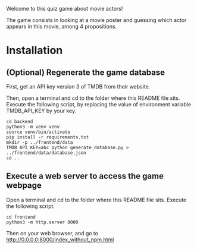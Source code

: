 Welcome to this quiz game about movie actors!

The game consists in looking at a movie poster and guessing which actor appears in this movie, among 4 propositions.


# Installation

## (Optional) Regenerate the game database

First, get an API key version 3 of TMDB from their website.

Then, open a terminal and cd to the folder where this README file sits. Execute the following script, by replacing the value of environment variable TMDB_API_KEY by your key.

```
cd backend
python3 -m venv venv
source venv/bin/activate
pip install -r requirements.txt
mkdir -p ../frontend/data
TMDB_API_KEY=abc python generate_database.py > ../frontend/data/database.json
cd ..
```

## Execute a web server to access the game webpage

Open a terminal and cd to the folder where this README file sits. Execute the following script.

```
cd frontend
python3 -m http.server 8000
```

Then on your web browser, and go to http://0.0.0.0:8000/index_without_npm.html



